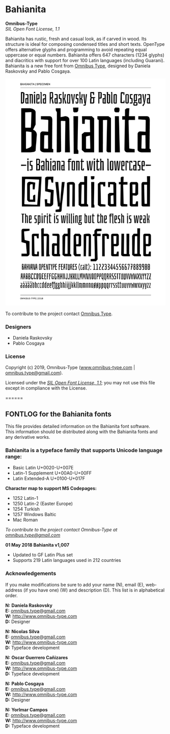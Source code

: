 # Bahianita

**Omnibus-Type**  
*SIL Open Font License, 1.1*

Bahianita has rustic, fresh and casual look, as if carved in wood. Its structure is ideal for composing condensed titles and short texts. OpenType offers alternative glyphs and programming to avoid repeating equal uppercase or equal numbers. Bahianita offers 647 characters (1234 glyphs) and diacritics with support for over 100 Latin languages (including Guarani). Bahianita is a new free font from [Omnibus Type](http://omnibus-type.com/), designed by Daniela Raskovsky and Pablo Cosgaya. 

![Sample of Bahianita.](Bahianita.png "Bahianita")

To contribute to the project contact [Omnibus Type](http://omnibus-type.com/).

### Designers

* Daniela Raskovsky
* Pablo Cosgaya

### License

Copyright (c) 2019, Omnibus-Type (www.omnibus-type.com | omnibus.type@gmail.com).

Licensed under the [*SIL Open Font License, 1.1*](http://scripts.sil.org/OFL); you may not use this file except in compliance with the License.

======
## FONTLOG for the Bahianita fonts

This file provides detailed information on the Bahianita font software.  
This information should be distributed along with the Bahianita fonts and any derivative works.

### Bahianita is a typeface family that supports Unicode language range: 

* Basic Latin 				  U+0020-U+007E
* Latin-1 Supplement 		U+00A0-U+00FF
* Latin Extended-A 			U+0100-U+017F

**Character map to support MS Codepages:**
* 1252 Latin-1
* 1250 Latin-2 (Easter Europe)
* 1254 Turkish
* 1257 Windows Baltic
* Mac Roman

*To contribute to the project contact Omnibus-Type at omnibus.type@gmail.com*

**01 May 2018 Bahianita v1,007**
- Updated to GF Latin Plus set
- Supports 219 Latin languages used in 212 countries

### Acknowledgements

If you make modifications be sure to add your name (N), email (E), web-address
(if you have one) (W) and description (D). This list is in alphabetical order.

**N:** **Daniela Raskovsky**  
**E:** omnibus.type@gmail.com  
**W:** http://www.omnibus-type.com  
**D:** Designer 

**N:** **Nicolas Silva**  
**E:** omnibus.type@gmail.com  
**W:** http://www.omnibus-type.com  
**D:** Typeface development

**N:** **Oscar Guerrero Cañizares**  
**E:** omnibus.type@gmail.com  
**W:** http://www.omnibus-type.com  
**D:** Typeface development  

**N:** **Pablo Cosgaya**  
**E:** omnibus.type@gmail.com  
**W:** http://www.omnibus-type.com  
**D:** Designer

**N:** **Yorlmar Campos**  
**E:** omnibus.type@gmail.com  
**W:** http://www.omnibus-type.com  
**D:** Typeface development 

